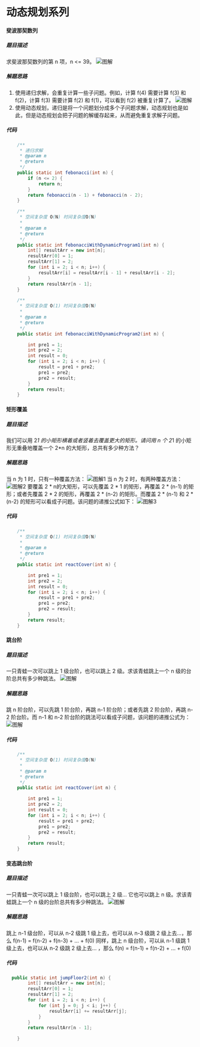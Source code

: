 动态规划系列
====

####  斐波那契数列 



##### 题目描述   
求斐波那契数列的第 n 项，n <= 39。
![图解](https://upload-images.jianshu.io/upload_images/8907519-60cd8f1ba96ece06.png?imageMogr2/auto-orient/strip%7CimageView2/2/w/1240)

##### 解题思路
1. 使用递归求解，会重复计算一些子问题。例如，计算 f(4) 需要计算 f(3) 和 f(2)，计算 f(3) 需要计算 f(2) 和 f(1)，可以看到 f(2) 被重复计算了。
![图解](https://upload-images.jianshu.io/upload_images/8907519-f068abf27cd88225.png?imageMogr2/auto-orient/strip%7CimageView2/2/w/1240)
2. 使用动态规划，递归是将一个问题划分成多个子问题求解，动态规划也是如此，但是动态规划会把子问题的解缓存起来，从而避免重复求解子问题。
##### 代码
```java
    /**
     * 递归求解
     * @param n
     * @return
     */
    public static int febonacci(int n) {
        if (n <= 2) {
            return n;
        }
        return febonacci(n - 1) + febonacci(n - 2);
    }

    /**
     * 空间复杂度 O(N) 时间复杂度O(N)
     * 
     * @param n
     * @return
     */
    public static int febonacciWithDynamicProgram1(int n) {
        int[] resultArr = new int[n];
        resultArr[0] = 1;
        resultArr[1] = 2;
        for (int i = 2; i < n; i++) {
            resultArr[i] = resultArr[i - 1] + resultArr[i - 2];
        }
        return resultArr[n - 1];
    }

    /**
     * 空间复杂度 O(1) 时间复杂度O(N)
     * 
     * @param n
     * @return
     */
    public static int febonacciWithDynamicProgram2(int n) {

        int pre1 = 1;
        int pre2 = 2;
        int result = 0;
        for (int i = 2; i < n; i++) {
            result = pre1 + pre2;
            pre1 = pre2;
            pre2 = result;
        }
        return result;
    }

```

####  矩形覆盖 


##### 题目描述   
我们可以用 2*1 的小矩形横着或者竖着去覆盖更大的矩形。请问用 n 个 2*1 的小矩形无重叠地覆盖一个 2*n 的大矩形，总共有多少种方法？


##### 解题思路
当 n 为 1 时，只有一种覆盖方法：
![图解1](https://upload-images.jianshu.io/upload_images/8907519-24ed735024308f3c.png?imageMogr2/auto-orient/strip%7CimageView2/2/w/1240)
当 n 为 2 时，有两种覆盖方法：
![图解2](https://upload-images.jianshu.io/upload_images/8907519-db7eb683ab873a68.png?imageMogr2/auto-orient/strip%7CimageView2/2/w/1240)
要覆盖 2 * n的大矩形，可以先覆盖 2 * 1 的矩形，再覆盖 2 * (n-1) 的矩形；或者先覆盖 2 * 2 的矩形，再覆盖 2 * (n-2) 的矩形。而覆盖 2 * (n-1) 和 2 * (n-2) 的矩形可以看成子问题。该问题的递推公式如下：
![图解3](https://upload-images.jianshu.io/upload_images/8907519-e88fcebfea11702f.png?imageMogr2/auto-orient/strip%7CimageView2/2/w/1240)
##### 代码
```java
    /**
     * 空间复杂度 O(1) 时间复杂度O(N)
     * 
     * @param n
     * @return
     */
    public static int reactCover(int n) {

        int pre1 = 1;
        int pre2 = 2;
        int result = 0;
        for (int i = 2; i < n; i++) {
            result = pre1 + pre2;
            pre1 = pre2;
            pre2 = result;
        }
        return result;
    }

```


####  跳台阶  


##### 题目描述   
一只青蛙一次可以跳上 1 级台阶，也可以跳上 2 级。求该青蛙跳上一个 n 级的台阶总共有多少种跳法。
![图解](https://upload-images.jianshu.io/upload_images/8907519-a37bbd9a69e4b6bf.png?imageMogr2/auto-orient/strip%7CimageView2/2/w/1240)


##### 解题思路
跳 n 阶台阶，可以先跳 1 阶台阶，再跳 n-1 阶台阶；或者先跳 2 阶台阶，再跳 n-2 阶台阶。而 n-1 和 n-2 阶台阶的跳法可以看成子问题，该问题的递推公式为：
![图解](https://upload-images.jianshu.io/upload_images/8907519-9c0035dbe71f7fb3.png?imageMogr2/auto-orient/strip%7CimageView2/2/w/1240)
##### 代码
```java
    /**
     * 空间复杂度 O(1) 时间复杂度O(N)
     * 
     * @param n
     * @return
     */
    public static int reactCover(int n) {

        int pre1 = 1;
        int pre2 = 2;
        int result = 0;
        for (int i = 2; i < n; i++) {
            result = pre1 + pre2;
            pre1 = pre2;
            pre2 = result;
        }
        return result;
    }

```


####  变态跳台阶  


##### 题目描述   
一只青蛙一次可以跳上 1 级台阶，也可以跳上 2 级... 它也可以跳上 n 级。求该青蛙跳上一个 n 级的台阶总共有多少种跳法。
![图解](https://upload-images.jianshu.io/upload_images/8907519-25fd95f9f12d132a.png?imageMogr2/auto-orient/strip%7CimageView2/2/w/1240)


##### 解题思路
跳上 n-1 级台阶，可以从 n-2 级跳 1 级上去，也可以从 n-3 级跳 2 级上去...，那么
f(n-1) = f(n-2) + f(n-3) + ... + f(0)
同样，跳上 n 级台阶，可以从 n-1 级跳 1 级上去，也可以从 n-2 级跳 2 级上去... ，那么
f(n) = f(n-1) + f(n-2) + ... + f(0)
##### 代码
```java
  public static int jumpFloor2(int n) {
        int[] resultArr = new int[n];
        resultArr[0] = 1;
        resultArr[1] = 2;
        for (int i = 2; i < n; i++) {
            for (int j = 0; j < i; j++) {
                resultArr[i] += resultArr[j];
            }
        }
        return resultArr[n - 1];

    }

```